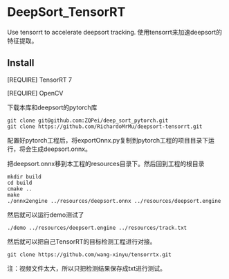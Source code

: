 # DeepSort_TensorRT
Use tensorrt to accelerate deepsort tracking.
使用tensorrt来加速deepsort的特征提取。
## Install
[REQUIRE] TensorRT 7</p>
[REQUIRE] OpenCV</p>
下载本库和deepsort的pytorch库
```
git clone git@github.com:ZQPei/deep_sort_pytorch.git
git clone https://github.com/RichardoMrMu/deepsort-tensorrt.git
```
配置好pytorch工程后，将exportOnnx.py复制到pytorch工程的项目目录下运行，将会生成deepsort.onnx。</p>
把deepsort.onnx移到本工程的resources目录下。然后回到工程的根目录</p>
```
mkdir build
cd build
cmake ..
make
./onnx2engine ../resources/deepsort.onnx ../resources/deepsort.engine
```
然后就可以运行demo测试了</p>
```
./demo ../resources/deepsort.engine ../resources/track.txt
```
然后就可以把自己TensorRT的目标检测工程进行对接。
```
git clone https://github.com/wang-xinyu/tensorrtx.git
```
注：视频文件太大，所以只把检测结果保存成txt进行测试。
